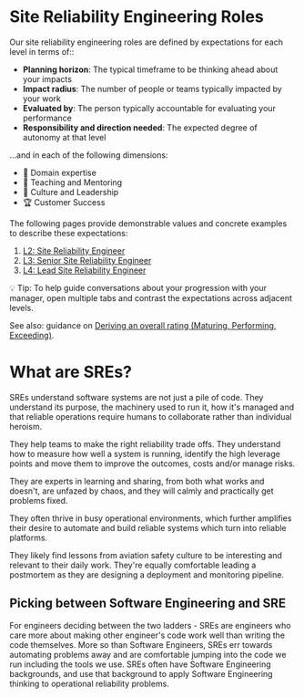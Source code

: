 # Site Reliability Engineering Roles

Our site reliability engineering roles are defined by expectations for each level in terms of::
-   **Planning horizon**: The typical timeframe to be thinking ahead about your impacts
-   **Impact radius**: The number of people or teams typically impacted by your work
-   **Evaluated by**: The person typically accountable for evaluating your performance
-   **Responsibility and direction needed**: The expected degree of autonomy at that level

...and in each of the following dimensions:

-   🦉 Domain expertise
-   🌱 Teaching and Mentoring
-   🧭 Culture and Leadership
-   🏆 Customer Success

The following pages provide demonstrable values and concrete examples to describe these expectations:

1. [L2: Site Reliability Engineer](L2-Site-Reliability-Engineer.md)
2. [L3: Senior Site Reliability Engineer](L3-Senior-Site-Reliability-Engineer.md)
3. [L4: Lead Site Reliability Engineer](L4-Lead-Site-Reliability-Engineer.md)

💡 Tip: To help guide conversations about your progression with your manager, open multiple tabs and contrast the expectations across adjacent levels.

See also: guidance on [Deriving an overall rating (Maturing, Performing, Exceeding)](../Software-Engineering/Overall-Ratings.md).


# What are SREs?
SREs understand software systems are not just a pile of code. They understand its purpose, the machinery used to run it, how it's managed and that reliable operations require humans to collaborate rather than individual heroism.

They help teams to make the right reliability trade offs. They understand how to measure how well a system is running, identify the high leverage points and move them to improve the outcomes, costs and/or manage risks. 

They are experts in learning and sharing, from both what works and doesn't, are unfazed by chaos, and they will calmly and practically get problems fixed.

They often thrive in busy operational environments, which further amplifies their desire to automate and build reliable systems which turn into reliable platforms. 

They likely find lessons from aviation safety culture to be interesting and relevant to their daily work. They're equally comfortable leading a postmortem as they are designing a deployment and monitoring pipeline.

## Picking between Software Engineering and SRE
For engineers deciding between the two ladders - SREs are engineers who care more about 
making other engineer's code work well than writing the code themselves. More so than Software Engineers, SREs err towards automating problems away and are comfortable jumping into 
the code we run including the tools we use. SREs often have Software Engineering backgrounds, and use that background to apply Software Engineering thinking to operational reliability problems. 
